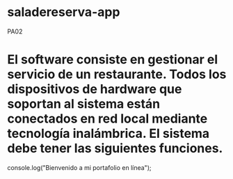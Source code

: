 # saladereserva-app
PA02
# El software consiste en gestionar el servicio de un restaurante. Todos los dispositivos de hardware que soportan al sistema están conectados en red local mediante tecnología inalámbrica. El sistema debe tener las siguientes funciones.
console.log("Bienvenido a mi portafolio en línea");

